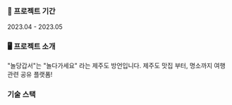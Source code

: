 
### 📆 프로젝트 기간
2023.04 - 2023.05

### 🖥️ 프로젝트 소개
"놀당갑서"는 "놀다가세요" 라는 제주도 방언입니다. 제주도 맛집 부터, 명소까지 여행 관련 공유 플랫폼!

### 기술 스택
